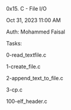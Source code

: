 0x15. C - File I/O


Oct 31, 2023 11:00 AM


Auth: Mohammed Faisal


Tasks:

0-read_textfile.c


1-create_file.c


2-append_text_to_file.c


3-cp.c


100-elf_header.c

